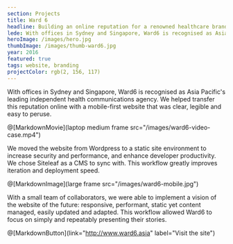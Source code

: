 ```yaml
---
section: Projects
title: Ward 6
headline: Building an online reputation for a renowned healthcare branding agency.
lede: With offices in Sydney and Singapore, Ward6 is recognised as Asia Pacific's leading independent health communications agency. We helped transfer this reputation online with a mobile-first website that was clear, legible and easy to peruse.
heroImage: /images/hero.jpg
thumbImage: /images/thumb-ward6.jpg
year: 2016
featured: true
tags: website, branding
projectColor: rgb(2, 156, 117)
---
```


With offices in Sydney and Singapore, Ward6 is recognised as Asia Pacific's leading independent health communications agency. We helped transfer this reputation online with a mobile-first website that was clear, legible and easy to peruse.

@[MarkdownMovie](laptop medium frame src="/images/ward6-video-case.mp4")

We moved the website from Wordpress to a static site environment to increase security and performance, and enhance developer productivity. We chose Siteleaf as a CMS to sync with. This workflow greatly improves iteration and deployment speed.

@[MarkdownImage](large frame src="/images/ward6-mobile.jpg")

With a small team of collaborators, we were able to implement a vision of the website of the future: responsive, performant, static yet content managed, easily updated and adapted. This workflow allowed Ward6 to focus on simply and repeatably presenting their stories.

@[MarkdownButton](link="http://www.ward6.asia" label="Visit the site")

